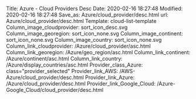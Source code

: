 Title: Azure - Cloud Providers Desc
Date: 2020-02-16 18:27:48
Modified: 2020-02-16 18:27:48
Save_as: Azure/cloud_provider/desc.html
url: Azure/cloud_provider/desc.html
Template: cloud-list-template
Column_image_cloudprovider: sort_icon_desc.svg
Column_image_georegion: sort_icon_none.svg
Column_image_continent: sort_icon_none.svg
Column_image_country: sort_icon_none.svg
Column_link_cloudprovider: /Azure/cloud_provider/asc.html
Column_link_georegion: /Azure/geo_region/asc.html
Column_link_continent: /Azure/continent/asc.html
Column_link_country: /Azure/display_countries/asc.html
Provider_class_Azure: class="provider_selected"
Provider_link_AWS: /AWS-Azure/cloud_provider/desc.html
Provider_link_Azure: /Azure/cloud_provider/desc.html
Provider_link_Google_Cloud: /Azure-Google_Cloud/cloud_provider/desc.html